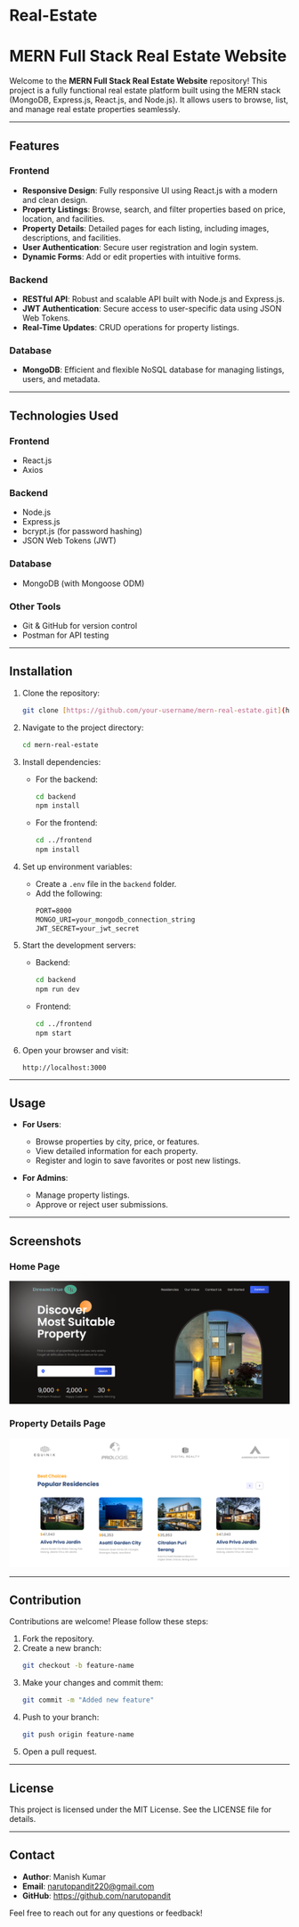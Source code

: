 ﻿# Real-Estate
# MERN Full Stack Real Estate Website

Welcome to the **MERN Full Stack Real Estate Website** repository! This project is a fully functional real estate platform built using the MERN stack (MongoDB, Express.js, React.js, and Node.js). It allows users to browse, list, and manage real estate properties seamlessly.

---

## Features

### **Frontend**
- **Responsive Design**: Fully responsive UI using React.js with a modern and clean design.
- **Property Listings**: Browse, search, and filter properties based on price, location, and facilities.
- **Property Details**: Detailed pages for each listing, including images, descriptions, and facilities.
- **User Authentication**: Secure user registration and login system.
- **Dynamic Forms**: Add or edit properties with intuitive forms.

### **Backend**
- **RESTful API**: Robust and scalable API built with Node.js and Express.js.
- **JWT Authentication**: Secure access to user-specific data using JSON Web Tokens.
- **Real-Time Updates**: CRUD operations for property listings.

### **Database**
- **MongoDB**: Efficient and flexible NoSQL database for managing listings, users, and metadata.

---

## Technologies Used

### **Frontend**
- React.js
- Axios

### **Backend**
- Node.js
- Express.js
- bcrypt.js (for password hashing)
- JSON Web Tokens (JWT)

### **Database**
- MongoDB (with Mongoose ODM)

### **Other Tools**
- Git & GitHub for version control
- Postman for API testing

---

## Installation

1. Clone the repository:
   ```bash
   git clone [https://github.com/your-username/mern-real-estate.git](https://github.com/narutopandit/Real-Estate.git)
   ```

2. Navigate to the project directory:
   ```bash
   cd mern-real-estate
   ```

3. Install dependencies:
   - For the backend:
     ```bash
     cd backend
     npm install
     ```
   - For the frontend:
     ```bash
     cd ../frontend
     npm install
     ```

4. Set up environment variables:
   - Create a `.env` file in the `backend` folder.
   - Add the following:
     ```env
     PORT=8000
     MONGO_URI=your_mongodb_connection_string
     JWT_SECRET=your_jwt_secret
     ```

5. Start the development servers:
   - Backend:
     ```bash
     cd backend
     npm run dev
     ```
   - Frontend:
     ```bash
     cd ../frontend
     npm start
     ```

6. Open your browser and visit:
   ```
   http://localhost:3000
   ```

---

## Usage

- **For Users**:
  - Browse properties by city, price, or features.
  - View detailed information for each property.
  - Register and login to save favorites or post new listings.

- **For Admins**:
  - Manage property listings.
  - Approve or reject user submissions.

---

## Screenshots

### Home Page
![Home Page](frontend/public/h2.png)

### Property Details Page
![Property Details](frontend/public/h1.png)

---

## Contribution

Contributions are welcome! Please follow these steps:

1. Fork the repository.
2. Create a new branch:
   ```bash
   git checkout -b feature-name
   ```
3. Make your changes and commit them:
   ```bash
   git commit -m "Added new feature"
   ```
4. Push to your branch:
   ```bash
   git push origin feature-name
   ```
5. Open a pull request.

---

## License

This project is licensed under the MIT License. See the LICENSE file for details.

---

## Contact

- **Author**: Manish Kumar
- **Email**: narutopandit220@gmail.com
- **GitHub**: https://github.com/narutopandit

Feel free to reach out for any questions or feedback!

